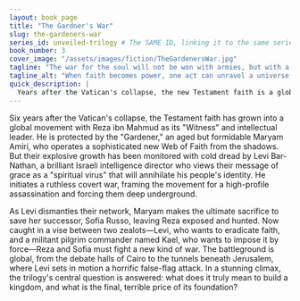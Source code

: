 ```yaml
---
layout: book_page
title: "The Gardner's War"
slug: the-gardeners-war
series_id: unveiled-trilogy # The SAME ID, linking it to the same series
book_number: 3
cover_image: "/assets/images/fiction/TheGardenersWar.jpg"
tagline: "The war for the soul will not be won with armies, but with a single, selfless sacrifice."
tagline_alt: "When faith becomes power, one act can unravel a universe."
quick_description: |
  Years after the Vatican's collapse, the new Testament faith is a global power, forcing a ruthless intelligence director to launch a covert war to destroy what he sees as a cultural virus. Caught between this secular crusade and a militant pilgrim faction aiming to impose faith by force, the movement's leaders must face a final, sacrificial confrontation in Jerusalem to determine the future of belief itself.
---
```

Six years after the Vatican's collapse, the Testament faith has grown into a global movement with Reza ibn Mahmud as its "Witness" and intellectual leader. He is protected by the "Gardener," an aged but formidable Maryam Amiri, who operates a sophisticated new Web of Faith from the shadows. But their explosive growth has been monitored with cold dread by Levi Bar-Nathan, a brilliant Israeli intelligence director who views their message of grace as a "spiritual virus" that will annihilate his people's identity. He initiates a ruthless covert war, framing the movement for a high-profile assassination and forcing them deep underground.

As Levi dismantles their network, Maryam makes the ultimate sacrifice to save her successor, Sofia Russo, leaving Reza exposed and hunted. Now caught in a vise between two zealots—Levi, who wants to eradicate faith, and a militant pilgrim commander named Kael, who wants to impose it by force—Reza and Sofia must fight a new kind of war. The battleground is global, from the debate halls of Cairo to the tunnels beneath Jerusalem, where Levi sets in motion a horrific false-flag attack. In a stunning climax, the trilogy's central question is answered: what does it truly mean to build a kingdom, and what is the final, terrible price of its foundation?
